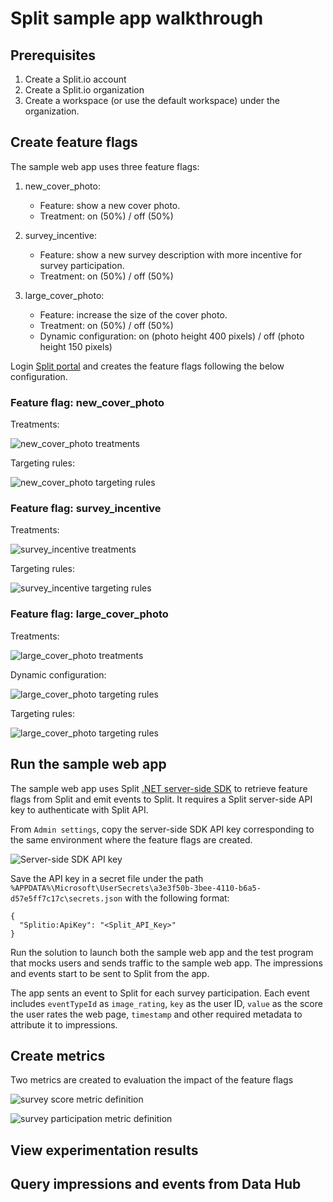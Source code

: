 # Split sample app walkthrough

## Prerequisites

1. Create a Split.io account
2. Create a Split.io organization
3. Create a workspace (or use the default workspace) under the organization.

## Create feature flags

The sample web app uses three feature flags:
1. new_cover_photo:

    - Feature: show a new cover photo.
    - Treatment: on (50%) / off (50%)

2. survey_incentive: 

    - Feature: show a new survey description with more incentive for survey participation.
    - Treatment: on (50%) / off (50%)

3. large_cover_photo: 

    - Feature: increase the size of the cover photo.
    - Treatment: on (50%) / off (50%)
    - Dynamic configuration: on (photo height 400 pixels) / off (photo height 150 pixels)

Login [Split portal](https://app.split.io/) and creates the feature flags following the below configuration.

### Feature flag: new_cover_photo

Treatments:

![new_cover_photo treatments](images/feature_flag_new_cover_photo_1.png)

Targeting rules:

![new_cover_photo targeting rules](images/feature_flag_new_cover_photo_2.png)

### Feature flag: survey_incentive

Treatments:

![survey_incentive treatments](images/feature_flag_survey_incentive_1.png)

Targeting rules:

![survey_incentive targeting rules](images/feature_flag_survey_incentive_2.png)

### Feature flag: large_cover_photo

Treatments:

![large_cover_photo treatments](images/feature_flag_large_cover_photo_1.png)

Dynamic configuration:

![large_cover_photo targeting rules](images/feature_flag_large_cover_photo_2.png)

Targeting rules:

![large_cover_photo targeting rules](images/feature_flag_large_cover_photo_3.png)

## Run the sample web app

The sample web app uses Split [.NET server-side SDK](https://help.split.io/hc/en-us/articles/360020240172--NET-SDK) to retrieve feature flags from Split and emit events to Split. It requires a Split server-side API key to authenticate with Split API.

From `Admin settings`, copy the server-side SDK API key corresponding to the same environment where the feature flags are created.

![Server-side SDK API key](images/server_side_api_key.png)

Save the API key in a secret file under the path `%APPDATA%\Microsoft\UserSecrets\a3e3f50b-3bee-4110-b6a5-d57e5ff7c17c\secrets.json` with the following format:

```
{
  "Splitio:ApiKey": "<Split_API_Key>"
}
```
Run the solution to launch both the sample web app and the test program that mocks users and sends traffic to the sample web app. The impressions and events start to be sent to Split from the app.

The app sents an event to Split for each survey participation. Each event includes `eventTypeId` as `image_rating`, `key` as the user ID, `value` as the score the user rates the web page, `timestamp` and other required metadata to attribute it to impressions.

## Create metrics

Two metrics are created to evaluation the impact of the feature flags

![survey score metric definition](images/metrics_survey_score.png)

![survey participation metric definition](images/metrics_survey_participation.png)

## View experimentation results

## Query impressions and events from Data Hub
